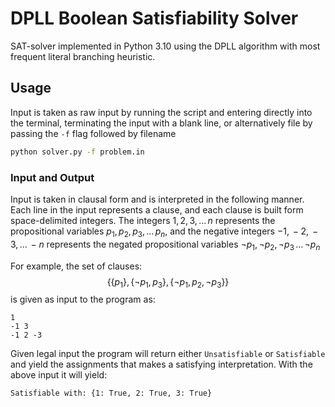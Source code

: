 # DPLL Boolean Satisfiability Solver

SAT-solver implemented in Python 3.10 using the DPLL algorithm with most frequent literal branching heuristic.

## Usage
Input is taken as raw input by running the script and entering directly into the terminal, terminating the input with a blank line, or alternatively file by passing the `-f` flag followed by filename
```sh
python solver.py -f problem.in
```

### Input and Output
Input is taken in clausal form and is interpreted in the following manner. Each line in the input represents a clause, and each clause is built form space-delimited integers. The integers $1, \, 2, \, 3, \ldots \, n$ represents the propositional variables $p_1, \, p_2, \, p_3, \, \ldots \, p_n$, and the negative integers $-1, \, -2, \, -3, \, \ldots \, -n$ represents the negated propositional variables $\neg p_1, \, \neg p_2, \, \neg p_3 \, \ldots \, \neg p_n$

For example, the set of clauses:
$$\left\{\left\{p_1\right\}, \, \left\{\neg p_1, \, p_3\right\}, \, \left\{\neg p_1, \, p_2, \, \neg p_3\right\}\right\}$$ 
is given as input to the program as:
```
1
-1 3
-1 2 -3
```


Given legal input the program will return either `Unsatisfiable` or `Satisfiable` and yield the assignments that makes a satisfying interpretation. With the above input it will yield:
```
Satisfiable with: {1: True, 2: True, 3: True}
```